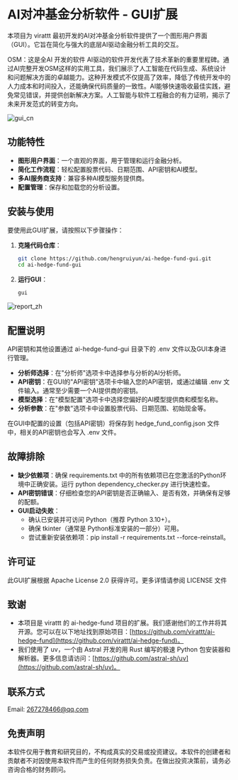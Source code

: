 # AI对冲基金分析软件 - GUI扩展

本项目为 virattt 最初开发的AI对冲基金分析软件提供了一个图形用户界面（GUI）。它旨在简化与强大的底层AI驱动金融分析工具的交互。

OSM：这是全AI 开发的软件
AI驱动的软件开发代表了技术革新的重要里程碑。通过AI完整开发OSM这样的实用工具，我们展示了人工智能在代码生成、系统设计和问题解决方面的卓越能力。这种开发模式不仅提高了效率，降低了传统开发中的人力成本和时间投入，还能确保代码质量的一致性。AI能够快速吸收最佳实践，避免常见错误，并提供创新解决方案。人工智能与软件工程融合的有力证明，揭示了未来开发范式的转变方向。

![gui_cn](https://github.com/user-attachments/assets/46d2e0a6-a29c-4464-8383-fe25a3069579)

## 功能特性

*   **图形用户界面**：一个直观的界面，用于管理和运行金融分析。
*   **简化工作流程**：轻松配置股票代码、日期范围、API密钥和AI模型。
*   **多AI服务商支持**：兼容多种AI模型服务提供商。
*   **配置管理**：保存和加载您的分析设置。


## 安装与使用

要使用此GUI扩展，请按照以下步骤操作：

1.  **克隆代码仓库**：
    ```bash
    git clone https://github.com/hengruiyun/ai-hedge-fund-gui.git
    cd ai-hedge-fund-gui
    ```
2.  **运行GUI**：
    ```bash
    gui
    ```
![report_zh](https://github.com/user-attachments/assets/bf4c6c33-9236-4549-97e8-0738e7ccc85f)



## 配置说明

API密钥和其他设置通过 ai-hedge-fund-gui 目录下的 .env 文件以及GUI本身进行管理。

*   **分析师选择**：在"分析师"选项卡中选择参与分析的AI分析师。
*   **API密钥**：在GUI的"API密钥"选项卡中输入您的API密钥，或通过编辑 .env 文件输入。通常至少需要一个AI提供商的密钥。
*   **模型选择**：在"模型配置"选项卡中选择您偏好的AI模型提供商和模型名称。
*   **分析参数**：在"参数"选项卡中设置股票代码、日期范围、初始现金等。

在GUI中配置的设置（包括API密钥）将保存到 hedge_fund_config.json 文件中，相关的API密钥也会写入 .env 文件。


## 故障排除

*   **缺少依赖项**：确保 requirements.txt 中的所有依赖项已在您激活的Python环境中正确安装。运行 python dependency_checker.py 进行快速检查。
*   **API密钥错误**：仔细检查您的API密钥是否正确输入、是否有效，并确保有足够的配额。
*   **GUI启动失败**：
    *   确认已安装并可访问 Python（推荐 Python 3.10+）。
    *   确保 tkinter（通常是 Python标准安装的一部分）可用。
    *   尝试重新安装依赖项：pip install -r requirements.txt --force-reinstall。


## 许可证

此GUI扩展根据 Apache License 2.0 获得许可。更多详情请参阅 LICENSE 文件


## 致谢

*   本项目是 virattt 的 ai-hedge-fund 项目的扩展。我们感谢他们的工作并将其开源。您可以在以下地址找到原始项目：[https://github.com/virattt/ai-hedge-fund](https://github.com/virattt/ai-hedge-fund)。
*   我们使用了 uv，一个由 Astral 开发的用 Rust 编写的极速 Python 包安装器和解析器。更多信息请访问：[https://github.com/astral-sh/uv](https://github.com/astral-sh/uv)。


## 联系方式

Email: 267278466@qq.com


## 免责声明

本软件仅用于教育和研究目的，不构成真实的交易或投资建议。本软件的创建者和贡献者不对因使用本软件而产生的任何财务损失负责。在做出投资决策前，请务必咨询合格的财务顾问。 
